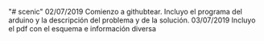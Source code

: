 "# scenic" 
02/07/2019 Comienzo a githubtear. Incluyo el programa del arduino y la descripción del problema y de la solución.
03/07/2019 Incluyo el pdf con el esquema e información diversa
